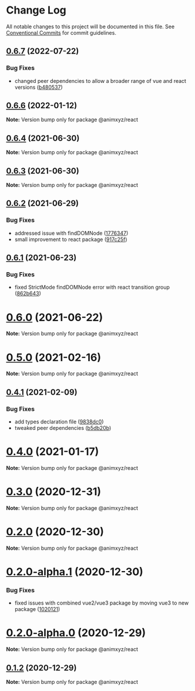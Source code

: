 # Change Log

All notable changes to this project will be documented in this file.
See [Conventional Commits](https://conventionalcommits.org) for commit guidelines.

## [0.6.7](https://github.com/ingram-projects/animxyz/compare/v0.6.6...v0.6.7) (2022-07-22)


### Bug Fixes

* changed peer dependencies to allow a broader range of vue and react versions ([b480537](https://github.com/ingram-projects/animxyz/commit/b4805372797cf0bd0da353cd9bb4b23c27902d4a))





## [0.6.6](https://github.com/ingram-projects/animxyz/compare/v0.6.5...v0.6.6) (2022-01-12)

**Note:** Version bump only for package @animxyz/react





## [0.6.4](https://github.com/ingram-projects/animxyz/compare/v0.6.3...v0.6.4) (2021-06-30)

**Note:** Version bump only for package @animxyz/react





## [0.6.3](https://github.com/ingram-projects/animxyz/compare/v0.6.2...v0.6.3) (2021-06-30)

**Note:** Version bump only for package @animxyz/react





## [0.6.2](https://github.com/ingram-projects/animxyz/compare/v0.6.1...v0.6.2) (2021-06-29)


### Bug Fixes

* addressed issue with findDOMNode ([1776347](https://github.com/ingram-projects/animxyz/commit/1776347a4d2e7e8bca70743bfb2126268e439646))
* small improvement to react package ([917c25f](https://github.com/ingram-projects/animxyz/commit/917c25fea0e593d870af8b5a0f3499290f5a7ade))





## [0.6.1](https://github.com/ingram-projects/animxyz/compare/v0.6.0...v0.6.1) (2021-06-23)


### Bug Fixes

* fixed StrictMode findDOMNode error with react transition group ([862b643](https://github.com/ingram-projects/animxyz/commit/862b64350cd27e83f7a35f0118f063c955a33b42))





# [0.6.0](https://github.com/ingram-projects/animxyz/compare/v0.5.0...v0.6.0) (2021-06-22)

**Note:** Version bump only for package @animxyz/react





# [0.5.0](https://github.com/ingram-projects/animxyz/compare/v0.4.1...v0.5.0) (2021-02-16)

**Note:** Version bump only for package @animxyz/react





## [0.4.1](https://github.com/ingram-projects/animxyz/compare/v0.4.0...v0.4.1) (2021-02-09)


### Bug Fixes

* add types declaration file ([9838dc0](https://github.com/ingram-projects/animxyz/commit/9838dc04a15f74da351113588ea14cb65e3cda01))
* tweaked peer dependencies ([b5db20b](https://github.com/ingram-projects/animxyz/commit/b5db20bb59efdf2069c9bc152a638b8b0da289b9))





# [0.4.0](https://github.com/ingram-projects/animxyz/compare/v0.3.0...v0.4.0) (2021-01-17)

**Note:** Version bump only for package @animxyz/react





# [0.3.0](https://github.com/ingram-projects/animxyz/compare/v0.2.0...v0.3.0) (2020-12-31)

**Note:** Version bump only for package @animxyz/react





# [0.2.0](https://github.com/ingram-projects/animxyz/compare/v0.2.0-alpha.2...v0.2.0) (2020-12-30)

**Note:** Version bump only for package @animxyz/react





# [0.2.0-alpha.1](https://github.com/ingram-projects/animxyz/compare/v0.2.0-alpha.0...v0.2.0-alpha.1) (2020-12-30)


### Bug Fixes

* fixed issues with combined vue2/vue3 package by moving vue3 to new package ([1020121](https://github.com/ingram-projects/animxyz/commit/1020121f43145c9c4bb5d340824932d6fc29c6f2))





# [0.2.0-alpha.0](https://github.com/ingram-projects/animxyz/compare/v0.1.2...v0.2.0-alpha.0) (2020-12-29)

**Note:** Version bump only for package @animxyz/react





## [0.1.2](https://github.com/ingram-projects/animxyz/compare/v0.1.1...v0.1.2) (2020-12-29)

**Note:** Version bump only for package @animxyz/react
